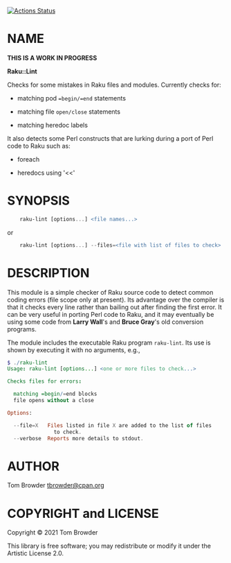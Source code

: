 [![Actions Status](https://github.com/tbrowder/Raku-Lint/workflows/test/badge.svg)](https://github.com/tbrowder/Raku-Lint/actions)

NAME
====

**THIS IS A WORK IN PROGRESS**

**Raku::Lint**

Checks for some mistakes in Raku files and modules. Currently checks for:

  * matching pod `=begin/=end` statements

  * matching file `open/close` statements

  * matching heredoc labels

It also detects some Perl constructs that are lurking during a port of Perl code to Raku such as:

  * foreach

  * heredocs using '<<'

SYNOPSIS
========

```raku
    raku-lint [options...] <file names...>
```

or

```raku
    raku-lint [options...] --files=<file with list of files to check>
```

DESCRIPTION
===========

This module is a simple checker of Raku source code to detect common coding errors (file scope only at present). Its advantage over the compiler is that it checks every line rather than bailing out after finding the first error. It can be very useful in porting Perl code to Raku, and it may eventually be using some code from **Larry Wall**'s and **Bruce Gray**'s old conversion programs.

The module includes the executable Raku program `raku-lint`. Its use is shown by executing it with no arguments, e.g.,

```raku
$ ./raku-lint
Usage: raku-lint [options...] <one or more files to check...>

Checks files for errors:

  matching =begin/=end blocks
  file opens without a close

Options:

  --file=X   Files listed in file X are added to the list of files
               to check.
  --verbose  Reports more details to stdout.
```

AUTHOR
======

Tom Browder <tbrowder@cpan.org>

COPYRIGHT and LICENSE
=====================

Copyright © 2021 Tom Browder

This library is free software; you may redistribute or modify it under the Artistic License 2.0.

